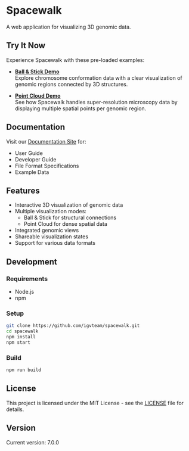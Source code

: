 # Spacewalk

A web application for visualizing 3D genomic data.

## Try It Now

Experience Spacewalk with these pre-loaded examples:

- **[Ball & Stick Demo](https://tinyurl.com/25audeaa)**  
  Explore chromosome conformation data with a clear visualization of genomic regions connected by 3D structures.

- **[Point Cloud Demo](https://tinyurl.com/23lwr5u6)**  
  See how Spacewalk handles super-resolution microscopy data by displaying multiple spatial points per genomic region.

## Documentation

Visit our [Documentation Site](https://igvteam.github.io/spacewalk/) for:
- User Guide
- Developer Guide
- File Format Specifications
- Example Data

## Features

- Interactive 3D visualization of genomic data
- Multiple visualization modes:
  - Ball & Stick for structural connections
  - Point Cloud for dense spatial data
- Integrated genomic views
- Shareable visualization states
- Support for various data formats

## Development

### Requirements
- Node.js
- npm

### Setup
```bash
git clone https://github.com/igvteam/spacewalk.git
cd spacewalk
npm install
npm start
```

### Build
```bash
npm run build
```

## License

This project is licensed under the MIT License - see the [LICENSE](LICENSE) file for details.

## Version

Current version: 7.0.0
